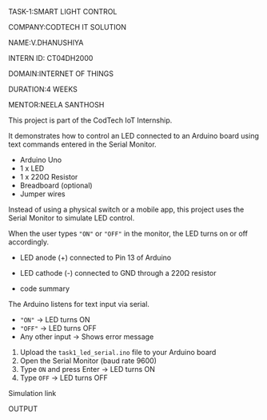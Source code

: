 TASK-1:SMART LIGHT CONTROL

COMPANY:CODTECH IT SOLUTION

NAME:V.DHANUSHIYA

INTERN ID: CT04DH2000

DOMAIN:INTERNET OF THINGS

DURATION:4 WEEKS

MENTOR:NEELA SANTHOSH

This project is part of the CodTech IoT Internship.  

It demonstrates how to control an LED connected to an Arduino board using text commands entered in the Serial Monitor.

- Arduino Uno
- 1 x LED
- 1 x 220Ω Resistor
- Breadboard (optional)
- Jumper wires

Instead of using a physical switch or a mobile app, this project uses the Serial Monitor to simulate LED control.

When the user types `"ON"` or `"OFF"` in the monitor, the LED turns on or off accordingly.

- LED anode (+) connected to Pin 13 of Arduino
 
- LED cathode (-) connected to GND through a 220Ω resistor

- code summary
  
The Arduino listens for text input via serial.
- `"ON"` → LED turns ON
- `"OFF"` → LED turns OFF
- Any other input → Shows error message

1. Upload the `task1_led_serial.ino` file to your Arduino board
2. Open the Serial Monitor (baud rate 9600)
3. Type `ON` and press Enter → LED turns ON
4. Type `OFF` → LED turns OFF

Simulation link



OUTPUT

